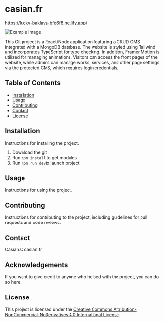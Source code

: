 # casian.fr

https://lucky-baklava-bfe6f8.netlify.app/

![Example Image](https://example.com/image.png)

This Git project is a React/Node application featuring a CRUD CMS integrated with a MongoDB database. The website is styled using Tailwind and incorporates TypeScript for type checking. In addition, Framer Motion is utilized for managing animations.
Visitors can access the front pages of the website, while admins can manage works, services, and other page settings via the protected CMS, which requires login credentials.

## Table of Contents

- [Installation](#installation)
- [Usage](#usage)
- [Contributing](#contributing)
- [Contact](#contact)
- [License](#license)

## Installation

Instructions for installing the project.

1. Download the git
2. Run `npm install` to get modules
3. Run `npm run dev`to launch project

## Usage

Instructions for using the project.

## Contributing

Instructions for contributing to the project, including guidelines for pull requests and code reviews.

## Contact

Casian.C
casian.fr

## Acknowledgements

If you want to give credit to anyone who helped with the project, you can do so here.

## License

This project is licensed under the [Creative Commons Attribution-NonCommercial-NoDerivatives 4.0 International License](LICENSE.md).
